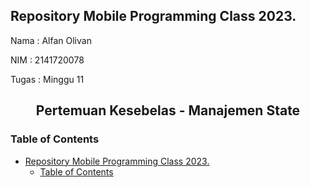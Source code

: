 ## Repository Mobile Programming Class 2023.

Nama : Alfan Olivan

NIM : 2141720078

Tugas : Minggu 11

<div align="center">
  <h2>
  Pertemuan Kesebelas - Manajemen State
  </h2>
</div>

### Table of Contents

- [Repository Mobile Programming Class 2023.](#repository-mobile-programming-class-2023)
  - [Table of Contents](#table-of-contents)
